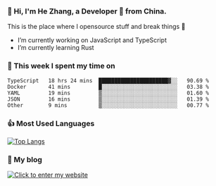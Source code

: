 ### 👋 Hi, I'm He Zhang, a Developer 🚀 from China.

This is the place where I opensource stuff and break things :rofl:

- I’m currently working on JavaScript and TypeScript
- I’m currently learning Rust

### 💪 This week I spent my time on 
<!--START_SECTION:waka-->

```text
TypeScript   18 hrs 24 mins  ██████████████████████▓░░   90.69 %
Docker       41 mins         █░░░░░░░░░░░░░░░░░░░░░░░░   03.38 %
YAML         19 mins         ▒░░░░░░░░░░░░░░░░░░░░░░░░   01.60 %
JSON         16 mins         ▒░░░░░░░░░░░░░░░░░░░░░░░░   01.39 %
Other        9 mins          ▒░░░░░░░░░░░░░░░░░░░░░░░░   00.77 %
```

<!--END_SECTION:waka-->

### 👍 Most Used Languages
[![Top Langs](https://github-readme-stats.vercel.app/api/top-langs/?username=zhanghecool&layout=compact)](https://zhanghe.cool)

### 🌈 My blog 
[![Click to enter my website](https://cdn.jsdelivr.net/gh/zhanghecool/assets/images/gif/zhanghecools.gif)](https://zhanghe.cool)
